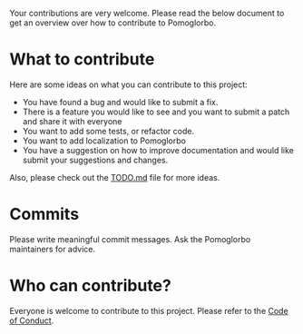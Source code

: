 <!--
SPDX-FileCopyrightText: 2024 Justus Perlwitz
SPDX-FileCopyrightText: 2021-2023 Bhatihya Perera

SPDX-License-Identifier: MIT
-->

Your contributions are very welcome. Please read the below document to get
an overview over how to contribute to Pomoglorbo.

# What to contribute

Here are some ideas on what you can contribute to this project:

- You have found a bug and would like to submit a fix.
- There is a feature you would like to see and you want to submit a patch and
share it with everyone
- You want to add some tests, or refactor code.
- You want to add localization to Pomoglorbo
- You have a suggestion on how to improve documentation and would like submit
your suggestions and changes.

Also, please check out the [TODO.md](TODO.md) file for more ideas.

# Commits

Please write meaningful commit messages. Ask the Pomoglorbo maintainers for
advice.

# Who can contribute?

Everyone is welcome to contribute to this project. Please refer to the [Code of
Conduct](CODE_OF_CONDUCT.md).
